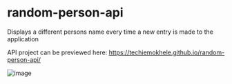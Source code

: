 # random-person-api
Displays a different persons name every time a new entry is made to the application

API project can be previewed here: https://techiemokhele.github.io/random-person-api/

![image](https://user-images.githubusercontent.com/67394147/131594875-ff2079af-d08b-45c8-9d3c-8ebc7ee7befa.png)
